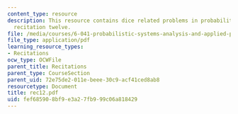 ```yaml
---
content_type: resource
description: This resource contains dice related problems in probability given in
  recitation twelve.
file: /media/courses/6-041-probabilistic-systems-analysis-and-applied-probability-spring-2006/fef685908bf9e3a27fb999c06a818429_rec12.pdf
file_type: application/pdf
learning_resource_types:
- Recitations
ocw_type: OCWFile
parent_title: Recitations
parent_type: CourseSection
parent_uid: 72e75de2-011e-beee-30c9-acf41ced8ab8
resourcetype: Document
title: rec12.pdf
uid: fef68590-8bf9-e3a2-7fb9-99c06a818429
---
```

